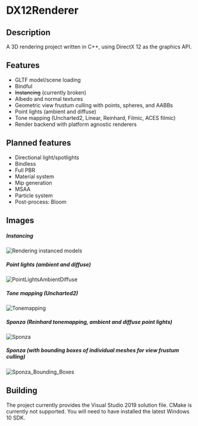 # DX12Renderer
## Description
A 3D rendering project written in C++, using DirectX 12 as the graphics API.

## Features
- GLTF model/scene loading
- Bindful
- ~~Instancing~~ (currently broken)
- Albedo and normal textures
- Geometric view frustum culling with points, spheres, and AABBs
- Point lights (ambient and diffuse)
- Tone mapping (Uncharted2, Linear, Reinhard, Filmic, ACES filmic)
- Render backend with platform agnostic renderers

## Planned features
- Directional light/spotlights
- Bindless
- Full PBR
- Material system
- Mip generation
- MSAA
- Particle system
- Post-process: Bloom

## Images
##### Instancing
![Rendering instanced models](https://user-images.githubusercontent.com/34250026/173068461-ad322038-f782-4ab7-a98d-2fb115ddfd78.png)

##### Point lights (ambient and diffuse)
![PointLightsAmbientDiffuse](https://user-images.githubusercontent.com/34250026/173195505-a01fbea1-0427-4e13-910f-60f886b4678b.png)

##### Tone mapping (Uncharted2)
![Tonemapping](https://user-images.githubusercontent.com/34250026/182204514-52543369-4537-464a-8929-8b68596bbd3a.png)

##### Sponza (Reinhard tonemapping, ambient and diffuse point lights)
![Sponza](https://user-images.githubusercontent.com/34250026/187080988-e7179a6e-4b41-42ec-ac40-00640270c7bc.png)

##### Sponza (with bounding boxes of individual meshes for view frustum culling)
![Sponza_Bounding_Boxes](https://user-images.githubusercontent.com/34250026/187080993-3966b143-f44c-4148-b451-e3560f8e7d28.png)

## Building
The project currently provides the Visual Studio 2019 solution file. CMake is currently not supported. You will need to have installed the latest Windows 10 SDK.
